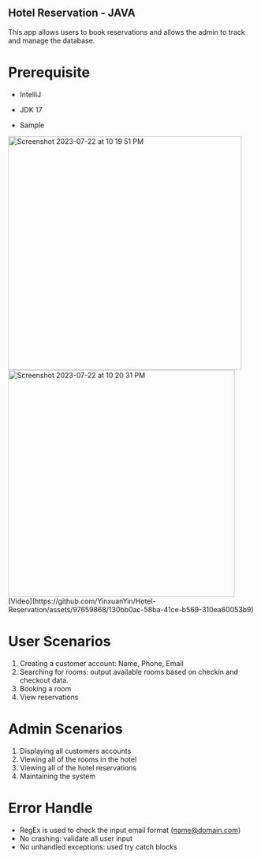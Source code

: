 ## Hotel Reservation - JAVA
This app allows users to book reservations and allows the admin to track and manage the database.

# Prerequisite
* IntelliJ
* JDK 17

* Sample 

<img width="473" alt="Screenshot 2023-07-22 at 10 19 51 PM" src="https://github.com/YinxuanYin/Hotel-Reservation/assets/97659868/ebe2e9f0-7678-4955-83c7-8099afeda96c">
<img width="459" alt="Screenshot 2023-07-22 at 10 20 31 PM" src="https://github.com/YinxuanYin/Hotel-Reservation/assets/97659868/0070bd8c-fcbe-4505-8ae2-f7c536cd3278">
[Video](https://github.com/YinxuanYin/Hotel-Reservation/assets/97659868/130bb0ac-58ba-41ce-b569-310ea60053b9)

# User Scenarios
1. Creating a customer account: Name, Phone, Email
2. Searching for rooms: output available rooms based on checkin and checkout data.
3. Booking a room 
4. View reservations

# Admin Scenarios
1. Displaying all customers accounts
2. Viewing all of the rooms in the hotel
3. Viewing all of the hotel reservations
4. Maintaining the system 

# Error Handle
* RegEx is used to check the input email format (name@domain.com)
* No crashing: validate all user input
* No unhandled exceptions: used try catch blocks